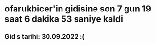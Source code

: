 # ofarukbicer'in gidisine son 7 gun 19 saat 6 dakika 53 saniye kaldi

## Gidis tarihi: 30.09.2022 :(